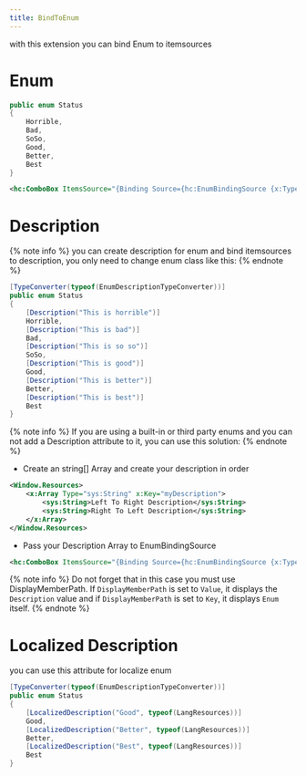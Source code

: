 ```yaml
---
title: BindToEnum
---
```

with this extension you can bind Enum to itemsources

# Enum

```cs
public enum Status
{
    Horrible,
    Bad,
    SoSo,
    Good,
    Better,
    Best
}
```

```xml
<hc:ComboBox ItemsSource="{Binding Source={hc:EnumBindingSource {x:Type local:Status}}}" Margin="10" />
```

# Description

{% note info %}
you can create description for enum and bind itemsources to description, you only need to change enum class like this:
{% endnote %}

```cs
[TypeConverter(typeof(EnumDescriptionTypeConverter))]
public enum Status
{
    [Description("This is horrible")]
    Horrible,
    [Description("This is bad")]
    Bad,
    [Description("This is so so")]
    SoSo,
    [Description("This is good")]
    Good,
    [Description("This is better")]
    Better,
    [Description("This is best")]
    Best
}
```

{% note info %}
If you are using a built-in or third party enums and you can not add a Description attribute to it, you can use this solution:
{% endnote %}

- Create an string[] Array and create your description in order

```xml
<Window.Resources>
    <x:Array Type="sys:String" x:Key="myDescription">
        <sys:String>Left To Right Description</sys:String>
        <sys:String>Right To Left Description</sys:String>
    </x:Array>
</Window.Resources>
```

- Pass your Description Array to EnumBindingSource

```xml
<hc:ComboBox ItemsSource="{Binding Source={hc:EnumBindingSource {x:Type FlowDirection}, {StaticResource myDescription}}}" DisplayMemberPath="Value" Margin="10" />
```

{% note info %}
Do not forget that in this case you must use DisplayMemberPath.
If `DisplayMemberPath` is set to `Value`, it displays the `Description` value and if `DisplayMemberPath` is set to `Key`, it displays `Enum` itself.
{% endnote %}

# Localized Description

you can use this attribute for localize enum

```cs
[TypeConverter(typeof(EnumDescriptionTypeConverter))]
public enum Status
{
    [LocalizedDescription("Good", typeof(LangResources))]
    Good,
    [LocalizedDescription("Better", typeof(LangResources))]
    Better,
    [LocalizedDescription("Best", typeof(LangResources))]
    Best
}
```